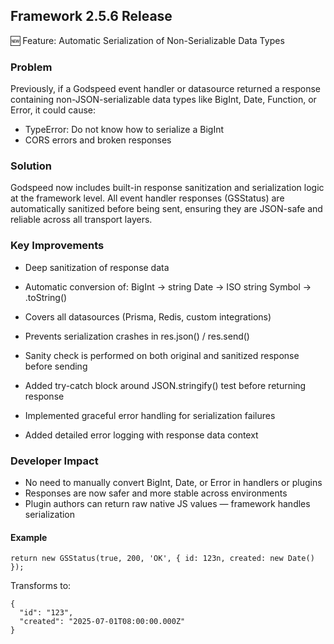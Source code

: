 ## Framework 2.5.6 Release 

🆕 Feature: Automatic Serialization of Non-Serializable Data Types

### Problem
Previously, if a Godspeed event handler or datasource returned a response containing non-JSON-serializable data types like BigInt, Date, Function, or Error, it could cause:

- TypeError: Do not know how to serialize a BigInt
- CORS errors and broken responses

### Solution
Godspeed now includes built-in response sanitization and serialization logic at the framework level. All event handler responses (GSStatus) are automatically sanitized before being sent, ensuring they are JSON-safe and reliable across all transport layers.

### Key Improvements

- Deep sanitization of response data
- Automatic conversion of:
    BigInt → string
    Date → ISO string
    Symbol → .toString()

- Covers all datasources (Prisma, Redis, custom integrations)
- Prevents serialization crashes in res.json() / res.send()
- Sanity check is performed on both original and sanitized response before sending
- Added try-catch block around JSON.stringify() test before returning response
- Implemented graceful error handling for serialization failures
- Added detailed error logging with response data context


### Developer Impact

- No need to manually convert BigInt, Date, or Error in handlers or plugins
- Responses are now safer and more stable across environments
- Plugin authors can return raw native JS values — framework handles serialization

#### Example

```
return new GSStatus(true, 200, 'OK', { id: 123n, created: new Date() });
```
Transforms to:

```
{
  "id": "123",
  "created": "2025-07-01T08:00:00.000Z"
}
```



